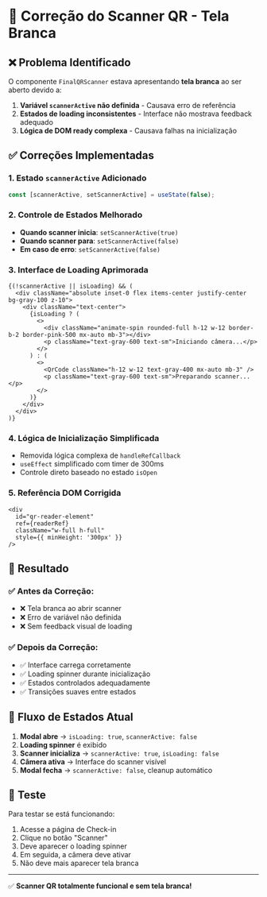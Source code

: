 # 🔧 Correção do Scanner QR - Tela Branca

## ❌ Problema Identificado

O componente `FinalQRScanner` estava apresentando **tela branca** ao ser aberto devido a:

1. **Variável `scannerActive` não definida** - Causava erro de referência
2. **Estados de loading inconsistentes** - Interface não mostrava feedback adequado
3. **Lógica de DOM ready complexa** - Causava falhas na inicialização

## ✅ Correções Implementadas

### 1. **Estado `scannerActive` Adicionado**
```typescript
const [scannerActive, setScannerActive] = useState(false);
```

### 2. **Controle de Estados Melhorado**
- **Quando scanner inicia**: `setScannerActive(true)`
- **Quando scanner para**: `setScannerActive(false)`
- **Em caso de erro**: `setScannerActive(false)`

### 3. **Interface de Loading Aprimorada**
```tsx
{(!scannerActive || isLoading) && (
  <div className="absolute inset-0 flex items-center justify-center bg-gray-100 z-10">
    <div className="text-center">
      {isLoading ? (
        <>
          <div className="animate-spin rounded-full h-12 w-12 border-b-2 border-pink-500 mx-auto mb-3"></div>
          <p className="text-gray-600 text-sm">Iniciando câmera...</p>
        </>
      ) : (
        <>
          <QrCode className="h-12 w-12 text-gray-400 mx-auto mb-3" />
          <p className="text-gray-600 text-sm">Preparando scanner...</p>
        </>
      )}
    </div>
  </div>
)}
```

### 4. **Lógica de Inicialização Simplificada**
- Removida lógica complexa de `handleRefCallback`
- `useEffect` simplificado com timer de 300ms
- Controle direto baseado no estado `isOpen`

### 5. **Referência DOM Corrigida**
```tsx
<div
  id="qr-reader-element"
  ref={readerRef}
  className="w-full h-full"
  style={{ minHeight: '300px' }}
/>
```

## 🎯 Resultado

### ✅ **Antes da Correção:**
- ❌ Tela branca ao abrir scanner
- ❌ Erro de variável não definida
- ❌ Sem feedback visual de loading

### ✅ **Depois da Correção:**
- ✅ Interface carrega corretamente
- ✅ Loading spinner durante inicialização
- ✅ Estados controlados adequadamente
- ✅ Transições suaves entre estados

## 🔄 Fluxo de Estados Atual

1. **Modal abre** → `isLoading: true`, `scannerActive: false`
2. **Loading spinner** é exibido
3. **Scanner inicializa** → `scannerActive: true`, `isLoading: false`
4. **Câmera ativa** → Interface do scanner visível
5. **Modal fecha** → `scannerActive: false`, cleanup automático

## 🧪 Teste

Para testar se está funcionando:

1. Acesse a página de Check-in
2. Clique no botão "Scanner"
3. Deve aparecer o loading spinner
4. Em seguida, a câmera deve ativar
5. Não deve mais aparecer tela branca

---

✅ **Scanner QR totalmente funcional e sem tela branca!**